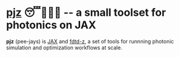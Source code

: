 # [pjz](https://github.com/spinsphotonics/fdtdz) 😴👕👖💤 -- a small toolset for photonics on JAX

**pjz** (pee-jays) is [JAX](https://github.com/google/jax) and [fdtd-z](https://github.com/spinsphotonics/fdtdz), a set of tools for runnning photonic simulation and optimization workflows at scale.


